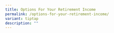 ```yaml
---
title: Options For Your Retirement Income
permalink: /options-for-your-retirement-income/
variant: tiptap
description: ""
---
```

